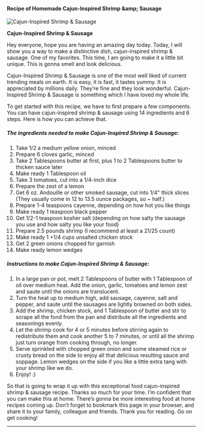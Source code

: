             

#### Recipe of Homemade Cajun-Inspired Shrimp &amp;amp; Sausage

![Cajun-Inspired Shrimp &amp; Sausage](https://img-global.cpcdn.com/recipes/be07d8065800fbb0/751x532cq70/cajun-inspired-shrimp-sausage-recipe-main-photo.jpg)

**Cajun-Inspired Shrimp &amp; Sausage**

Hey everyone, hope you are having an amazing day today. Today, I will show you a way to make a distinctive dish, cajun-inspired shrimp & sausage. One of my favorites. This time, I am going to make it a little bit unique. This is gonna smell and look delicious.

Cajun-Inspired Shrimp & Sausage is one of the most well liked of current trending meals on earth. It is easy, it is fast, it tastes yummy. It is appreciated by millions daily. They’re fine and they look wonderful. Cajun-Inspired Shrimp & Sausage is something which I have loved my whole life.

To get started with this recipe, we have to first prepare a few components. You can have cajun-inspired shrimp & sausage using 14 ingredients and 6 steps. Here is how you can achieve that.

##### The ingredients needed to make Cajun-Inspired Shrimp & Sausage:

1.  Take 1/2 a medium yellow onion, minced
2.  Prepare 6 cloves garlic, minced
3.  Take 2 Tablespoons butter at first, plus 1 to 2 Tablespoons butter to thicken sauce later
4.  Make ready 1 Tablespoon oil
5.  Take 3 tomatoes, cut into a 1/4-inch dice
6.  Prepare the zest of a lemon
7.  Get 6 oz. Andouille or other smoked sausage, cut into 1/4" thick slices (They usually come in 12 to 13.5 ounce packages, so ~ half.)
8.  Prepare 1-4 teaspoons cayenne, depending on how hot you like things
9.  Make ready 1 teaspoon black pepper
10.  Get 1/2-1 teaspoon kosher salt (depending on how salty the sausage you use and how salty you like your food)
11.  Prepare 2.5 pounds shrimp (I recommend at least a 21/25 count)
12.  Make ready 1 +1/4 cups unsalted chicken stock
13.  Get 2 green onions chopped for garnish
14.  Make ready lemon wedges

##### Instructions to make Cajun-Inspired Shrimp & Sausage:

1.  In a large pan or pot, melt 2 Tablespoons of butter with 1 Tablespoon of oil over medium heat. Add the onion, garlic, tomatoes and lemon zest and saute until the onions are translucent.
2.  Turn the heat up to medium high, add sausage, cayenne, salt and pepper, and saute until the sausages are lightly browned on both sides.
3.  Add the shrimp, chicken stock, and 1 Tablespoon of butter and stir to scrape all the fond from the pan and distribute all the ingredients and seasonings evenly.
4.  Let the shrimp cook for 4 or 5 minutes before stirring again to redistribute them and cook another 5 to 7 minutes, or until all the shrimp just turn orange from cooking through, no longer.
5.  Serve sprinkled with chopped green onion and some steamed rice or crusty bread on the side to enjoy all that delicious resulting sauce and soppage. Lemon wedges on the side if you like a little extra tang with your shrimp like we do.
6.  Enjoy! :)

So that is going to wrap it up with this exceptional food cajun-inspired shrimp & sausage recipe. Thanks so much for your time. I’m confident that you can make this at home. There’s gonna be more interesting food at home recipes coming up. Don’t forget to bookmark this page in your browser, and share it to your family, colleague and friends. Thank you for reading. Go on get cooking!

* * *